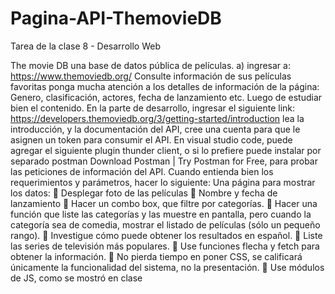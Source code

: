 # Pagina-API-ThemovieDB
Tarea de la clase 8 - Desarrollo Web

The movie DB una base de datos pública de películas.
a) ingresar a:
https://www.themoviedb.org/
Consulte información de sus películas favoritas
ponga mucha atención a los detalles de información de la página:
Genero, clasificación, actores, fecha de lanzamiento etc.
Luego de estudiar bien el contenido.
En la parte de desarrollo, ingresar el siguiente link:
https://developers.themoviedb.org/3/getting-started/introduction
lea la introducción, y la documentación del API, cree una cuenta para que le asignen un token 
para consumir el API.
En visual studio code, puede agregar el siguiente plugin thunder client, o si lo prefiere puede 
instalar por separado postman Download Postman | Try Postman for Free, para probar las 
peticiones de información del API.
Cuando entienda bien los requerimientos y parámetros, hacer lo siguiente:
Una página para mostrar los datos:
 Desplegar foto de las películas
 Nombre y fecha de lanzamiento
 Hacer un combo box, que filtre por categorías.
 Hacer una función que liste las categorías y las muestre en pantalla, pero cuando la 
categoría sea de comedia, mostrar el listado de películas (sólo un pequeño rango).
 Investigue cómo puede obtener los resultados en español.
 Liste las series de televisión más populares.
 Use funciones flecha y fetch para obtener la información.
 No pierda tiempo en poner CSS, se calificará únicamente la funcionalidad del sistema, no 
la presentación.
 Use módulos de JS, como se mostró en clase
